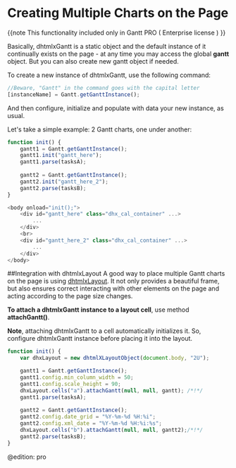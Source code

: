 Creating Multiple Charts on the Page
===================================================

{{note
This functionality included only in Gantt PRO ( Enterprise license ) 
}}

Basically, dhtmlxGantt is a static object and the default instance of it continually exists on the page -  at any time  you may access the global **gantt** object. But you can also create new gantt object if needed.


To create a new instance of dhtmlxGantt, use the following command:

~~~js
//Beware, "Gantt" in the command goes with the capital letter
[instanceName] = Gantt.getGanttInstance();

~~~


And then configure, initialize and populate with data your new instance, as usual.

Let's take a simple example: 2 Gantt charts, one under another: 


~~~js
function init() {
    gantt1 = Gantt.getGanttInstance();
	gantt1.init("gantt_here");
	gantt1.parse(tasksA);
	
	gantt2 = Gantt.getGanttInstance();
	gantt2.init("gantt_here_2");
	gantt2.parse(tasksB);	
}

~~~



~~~js
<body onload="init();">
	<div id="gantt_here" class="dhx_cal_container" ...>
		...
	</div>
	<br>
	<div id="gantt_here_2" class="dhx_cal_container" ...>
		...
	</div>	
</body>

~~~


##Integration with dhtmlxLayout
A good way to place multiple Gantt charts on the page is using [dhtmlxLayout](http://docs.dhtmlx.com/doku.php?id=dhtmlxlayout:toc). It not only provides a beautiful frame, but also ensures correct interacting with other elements on the page and 
acting according to the page size changes. 

**To attach a dhtmlxGantt instance to a layout cell**, use method **attachGantt()**.
  
  
**Note**, attaching dhtmlxGantt to a cell automatically initializes it. So, configure dhtmlxGantt instance before placing it into the layout.



~~~js
function init() {
	var dhxLayout = new dhtmlXLayoutObject(document.body, "2U");

	gantt1 = Gantt.getGanttInstance();
	gantt1.config.min_column_width = 50;
	gantt1.config.scale_height = 90;
	dhxLayout.cells("a").attachGantt(null, null, gantt); /*!*/
	gantt1.parse(tasksA);
		
	gantt2 = Gantt.getGanttInstance();
	gantt2.config.date_grid = "%Y-%m-%d %H:%i";
	gantt2.config.xml_date = "%Y-%m-%d %H:%i:%s";
	dhxLayout.cells("b").attachGantt(null, null, gantt2);/*!*/
	gantt2.parse(tasksB);
}

~~~

@edition: pro
